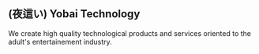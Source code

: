 ## (夜這い) Yobai Technology

We create high quality technological products and services oriented to the adult's entertainement industry.
